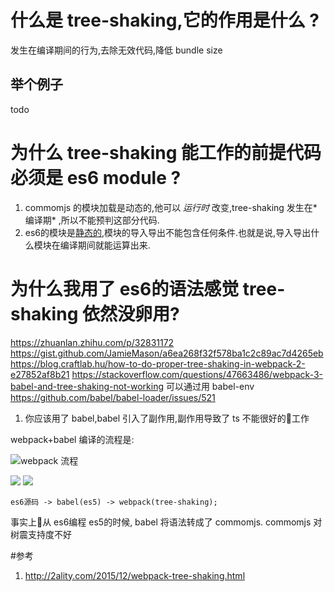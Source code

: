 
# 什么是 tree-shaking,它的作用是什么 ?

发生在编译期间的行为,去除无效代码,降低 bundle size

## 举个例子

todo

# 为什么 tree-shaking 能工作的前提代码必须是 es6 module ?

1. commomjs 的模块加载是动态的,他可以 *运行时* 改变,tree-shaking 发生在* 编译期* ,所以不能预判这部分代码.
2. es6的模块是[静态的](http://exploringjs.com/es6/ch_modules.html#static-module-structure),模块的导入导出不能包含任何条件.也就是说,导入导出什么模块在编译期间就能运算出来.




# 为什么我用了 es6的语法感觉 tree-shaking 依然没卵用?

https://zhuanlan.zhihu.com/p/32831172
https://gist.github.com/JamieMason/a6ea268f32f578ba1c2c89ac7d4265eb
https://blog.craftlab.hu/how-to-do-proper-tree-shaking-in-webpack-2-e27852af8b21
https://stackoverflow.com/questions/47663486/webpack-3-babel-and-tree-shaking-not-working 可以通过用 babel-env
https://github.com/babel/babel-loader/issues/521

1. 你应该用了 babel,babel 引入了副作用,副作用导致了 ts 不能很好的工作

webpack+babel 编译的流程是:


![webpack 流程](2018-04-04-09-05-00.png)

![](2018-04-04-09-05-54.png)
![](2018-04-04-09-06-27.png)
```
es6源码 -> babel(es5) -> webpack(tree-shaking);
```

事实上从 es6编程 es5的时候, babel 将语法转成了 commomjs. commomjs 对树震支持度不好

#参考

1. http://2ality.com/2015/12/webpack-tree-shaking.html

